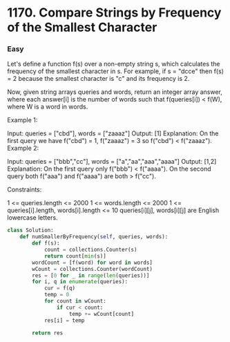 # 1170. Compare Strings by Frequency of the Smallest Character
### Easy
Let's define a function f(s) over a non-empty string s, which calculates the frequency of the smallest character in s. For example, if s = "dcce" then f(s) = 2 because the smallest character is "c" and its frequency is 2.

Now, given string arrays queries and words, return an integer array answer, where each answer[i] is the number of words such that f(queries[i]) < f(W), where W is a word in words.

 

Example 1:

Input: queries = ["cbd"], words = ["zaaaz"]
Output: [1]
Explanation: On the first query we have f("cbd") = 1, f("zaaaz") = 3 so f("cbd") < f("zaaaz").
Example 2:

Input: queries = ["bbb","cc"], words = ["a","aa","aaa","aaaa"]
Output: [1,2]
Explanation: On the first query only f("bbb") < f("aaaa"). On the second query both f("aaa") and f("aaaa") are both > f("cc").
 

Constraints:

1 <= queries.length <= 2000
1 <= words.length <= 2000
1 <= queries[i].length, words[i].length <= 10
queries[i][j], words[i][j] are English lowercase letters.

```python
class Solution:
    def numSmallerByFrequency(self, queries, words):
        def f(s):
            count = collections.Counter(s)
            return count[min(s)]
        wordCount = [f(word) for word in words]
        wCount = collections.Counter(wordCount)
        res = [0 for _ in range(len(queries))]
        for i, q in enumerate(queries):
            cur = f(q)
            temp = 0
            for count in wCount:
                if cur < count:
                    temp += wCount[count]
            res[i] = temp

        return res
```